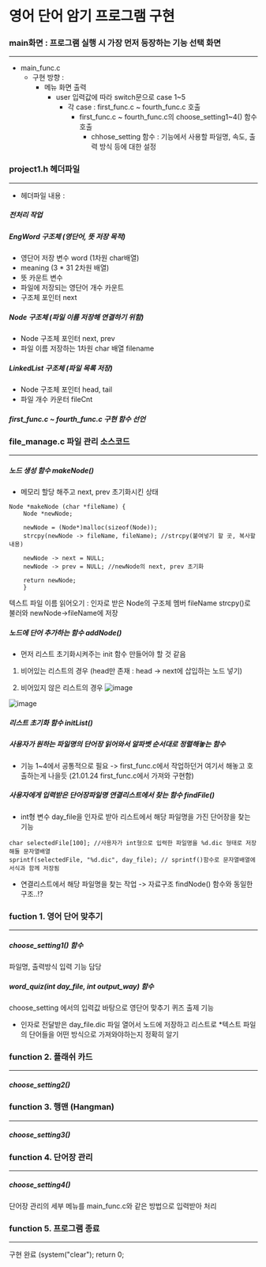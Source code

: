 # 영어 단어 암기 프로그램 구현

### main화면 : 프로그램 실행 시 가장 먼저 등장하는 기능 선택 화면
-------
 - main_func.c
    * 구현 방향 : <br>
      * 메뉴 화면 출력 <br>
        * user 입력값에 따라 switch문으로 case 1~5 <br>
          * 각 case : first_func.c ~ fourth_func.c 호출 <br>
            * first_func.c ~ fourth_func.c의 choose_setting1~4() 함수 호출 <br>
              * chhose_setting 함수 : 기능에서 사용할 파일명, 속도, 출력 방식 등에 대한 설정 <br>

### project1.h 헤더파일
--------
 - 헤더파일 내용 :
  ##### 전처리 작업
  
  ##### EngWord 구조체 (영단어, 뜻 저장 목적)
   * 영단어 저장 변수 word (1차원 char배열)
   * meaning (3 * 31 2차원 배열)
   * 뜻 카운트 변수
   * 파일에 저장되는 영단어 개수 카운트
   * 구조체 포인터 next
  
  ##### Node 구조체 (파일 이름 저장해 연결하기 위함)
   * Node 구조체 포인터 next, prev
   * 파일 이름 저장하는 1차원 char 배열 filename
   
  ##### LinkedList 구조체 (파일 목록 저장)
   * Node 구조체 포인터 head, tail
   * 파일 개수 카운터 fileCnt
   
  ##### first_func.c ~ fourth_func.c 구현 함수 선언 
  

### file_manage.c 파일 관리 소스코드
--------
 ##### 노드 생성 함수 makeNode()
  * 메모리 할당 해주고 next, prev 초기화시킨 상태
  ```
  Node *makeNode (char *fileName) {
      Node *newNode;
      
      newNode = (Node*)malloc(sizeof(Node));
      strcpy(newNode -> fileName, fileName); //strcpy(붙여넣기 할 곳, 복사할 내용)
      
      newNode -> next = NULL;
      newNode -> prev = NULL; //newNode의 next, prev 초기화
      
      return newNode;
      }
  ```
 
 텍스트 파일 이름 읽어오기 : 인자로 받은 Node의 구조체 멤버 fileName strcpy()로 불러와 newNode->fileName에 저장
  
 
 ##### 노드에 단어 추가하는 함수 addNode()
  * 먼저 리스트 초기화시켜주는 init 함수 만들어야 할 것 같음
  1. 비어있는 리스트의 경우 (head만 존재 : head -> next에 삽입하는 노드 넣기)

  2. 비어있지 않은 리스트의 경우 
  ![image](https://user-images.githubusercontent.com/66112716/105630494-ed06a480-5e8c-11eb-81bc-8d1255d6af57.png)

![image](https://user-images.githubusercontent.com/66112716/105630712-0fe58880-5e8e-11eb-830b-e51ed72ddc84.png)


##### 리스트 초기화 함수 initList()

##### 사용자가 원하는 파일명의 단어장 읽어와서 알파벳 순서대로 정렬해놓는 함수 
 * 기능 1~4에서 공통적으로 필요 -> first_func.c에서 작업하던거 여기서 해놓고 호출하는게 나을듯 (21.01.24 first_func.c에서 가져와 구현함)
 
 ##### 사용자에게 입력받은 단어장파일명 연결리스트에서 찾는 함수 findFile()
 * int형 변수 day_file을 인자로 받아 리스트에서 해당 파일명을 가진 단어장을 찾는 기능
 ```
 char selectedFile[100]; //사용자가 int형으로 입력한 파일명을 %d.dic 형태로 저장해둘 문자열배열
 sprintf(selectedFile, "%d.dic", day_file); // sprintf()함수로 문자열배열에 서식과 함께 저장됨
 ```
  * 연결리스트에서 해당 파일명을 찾는 작업 -> 자료구조 findNode() 함수와 동일한 구조..!?
  
### fuction 1. 영어 단어 맞추기
--------
 ##### choose_setting1() 함수
  파일명, 출력방식 입력 기능 담당
 ##### word_quiz(int day_file, int output_way) 함수
  choose_setting 에서의 입력값 바탕으로 영단어 맞추기 퀴즈 출제 기능
  
   - 인자로 전달받은 day_file.dic 파일 열어서 노드에 저장하고 리스트로 
   *텍스트 파일의 단어들을 어떤 방식으로 가져와야하는지 정확히 알기

### function 2. 플래쉬 카드
----------
 ##### choose_setting2() 

### function 3. 행맨 (Hangman)
----------
 ##### choose_setting3() 

### function 4. 단어장 관리
-----------
 ##### choose_setting4() 
  단어장 관리의 세부 메뉴를 main_func.c와 같은 방법으로 입력받아 처리
### function 5. 프로그램 종료
-----------
 구현 완료 (system("clear"); return 0;
